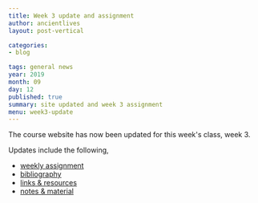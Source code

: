 ```yaml
---
title: Week 3 update and assignment
author: ancientlives
layout: post-vertical

categories:
- blog

tags: general news
year: 2019
month: 09
day: 12
published: true
summary: site updated and week 3 assignment
menu: week3-update
---
```


The course website has now been updated for this week's class, week 3.

Updates include the following,

* [weekly assignment](/weekly_assignment)
* [bibliography](/bibliography)
* [links & resources](/links)
* [notes & material](/notes)
